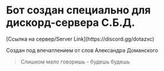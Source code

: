 <h1>Бот создан специально для дискорд-сервера С.Б.Д.</h1>
[Ссылка на сервер/Server Link](https://discord.gg/dotazxc)

Создан под впечатлением от слов Александра Доманского
>Слишком мало говоришь - будешь будешь
